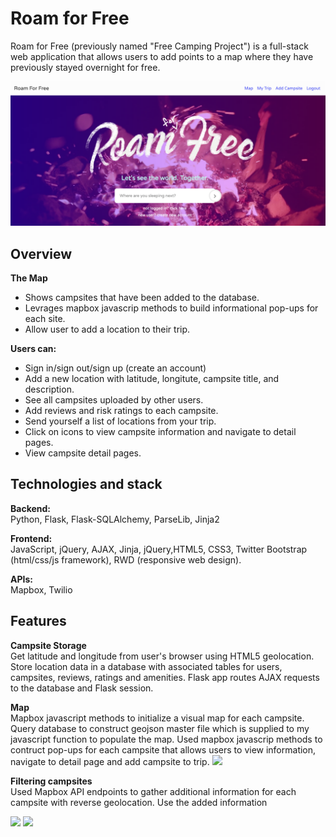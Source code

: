 # Roam for Free
Roam for Free (previously named "Free Camping Project") is a full-stack web application that allows users to add points to a map where they have previously stayed overnight for free. 

![](readme-img/homescreen.png)

## Overview
**The Map**  
* Shows campsites that have been added to the database.
* Levrages mapbox javascrip methods to build informational pop-ups for each site.
* Allow user to add a location to their trip. 

**Users can:** 
* Sign in/sign out/sign up (create an account)
* Add a new location with latitude, longitute, campsite title, and description. 
* See all campsites uploaded by other users.
* Add reviews and risk ratings to each campsite. 
* Send yourself a list of locations from your trip. 
* Click on icons to view campsite information and navigate to detail pages.
* View campsite detail pages. 

## Technologies and stack
**Backend:**  
Python, Flask, Flask-SQLAlchemy, ParseLib, Jinja2

**Frontend:**   
JavaScript, jQuery, AJAX, Jinja, jQuery,HTML5, CSS3, Twitter Bootstrap (html/css/js framework), RWD (responsive web design).

**APIs:**   
Mapbox, Twilio

## Features
**Campsite Storage**  
 Get latitude and longitude from user's browser using HTML5 geolocation.
 Store location data in a database with associated tables for users, campsites, reviews, ratings and amenities.
 Flask app routes AJAX requests to the database and Flask session. 
 
**Map**  
 Mapbox javascript methods to initialize a visual map for each campsite. 
 Query database to construct geojson master file which is supplied to my javascript function to populate the map.
 Used mapbox javascrip methods to contruct pop-ups for each campsite that allows users to view information, navigate to detail page and add campsite to trip.
![](readme-img/popup2-min.gif)
 
**Filtering campsites**  
 Used Mapbox API endpoints to gather additional information for each campsite with reverse geolocation. 
 Use the added information 
 

![](readme-img/init-search-min.gif)
![](readme-img/filter-min.gif)

